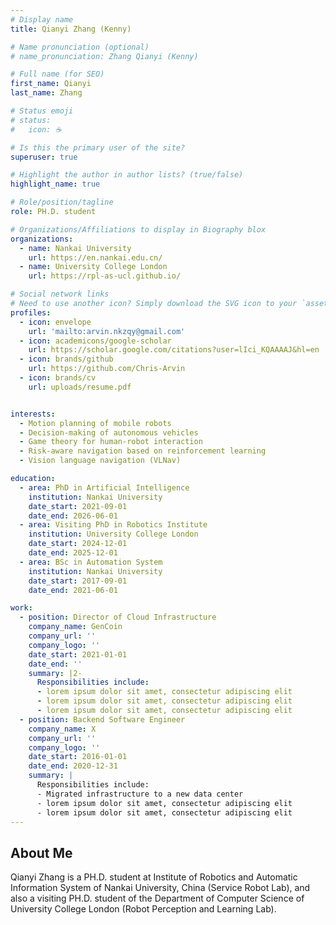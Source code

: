```yaml
---
# Display name
title: Qianyi Zhang (Kenny)

# Name pronunciation (optional)
# name_pronunciation: Zhang Qianyi (Kenny)

# Full name (for SEO)
first_name: Qianyi
last_name: Zhang

# Status emoji
# status:
#   icon: ☕️

# Is this the primary user of the site?
superuser: true

# Highlight the author in author lists? (true/false)
highlight_name: true

# Role/position/tagline
role: PH.D. student

# Organizations/Affiliations to display in Biography blox
organizations:
  - name: Nankai University
    url: https://en.nankai.edu.cn/
  - name: University College London
    url: https://rpl-as-ucl.github.io/

# Social network links
# Need to use another icon? Simply download the SVG icon to your `assets/media/icons/` folder.
profiles:
  - icon: envelope
    url: 'mailto:arvin.nkzqy@gmail.com'
  - icon: academicons/google-scholar
    url: https://scholar.google.com/citations?user=lIci_KQAAAAJ&hl=en
  - icon: brands/github
    url: https://github.com/Chris-Arvin
  - icon: brands/cv
    url: uploads/resume.pdf


interests:
  - Motion planning of mobile robots
  - Decision-making of autonomous vehicles
  - Game theory for human-robot interaction
  - Risk-aware navigation based on reinforcement learning
  - Vision language navigation (VLNav)

education:
  - area: PhD in Artificial Intelligence
    institution: Nankai University
    date_start: 2021-09-01
    date_end: 2026-06-01
  - area: Visiting PhD in Robotics Institute
    institution: University College London
    date_start: 2024-12-01
    date_end: 2025-12-01
  - area: BSc in Automation System
    institution: Nankai University
    date_start: 2017-09-01
    date_end: 2021-06-01

work:
  - position: Director of Cloud Infrastructure
    company_name: GenCoin
    company_url: ''
    company_logo: ''
    date_start: 2021-01-01
    date_end: ''
    summary: |2-
      Responsibilities include:
      - lorem ipsum dolor sit amet, consectetur adipiscing elit
      - lorem ipsum dolor sit amet, consectetur adipiscing elit
      - lorem ipsum dolor sit amet, consectetur adipiscing elit
  - position: Backend Software Engineer
    company_name: X
    company_url: ''
    company_logo: ''
    date_start: 2016-01-01
    date_end: 2020-12-31
    summary: |
      Responsibilities include:
      - Migrated infrastructure to a new data center
      - lorem ipsum dolor sit amet, consectetur adipiscing elit
      - lorem ipsum dolor sit amet, consectetur adipiscing elit
---
```


## About Me

Qianyi Zhang is a PH.D. student at Institute of Robotics and Automatic Information System of Nankai University, China (Service Robot Lab), and also a visiting PH.D. student of the Department of Computer Science of University College London (Robot Perception and Learning Lab). 
